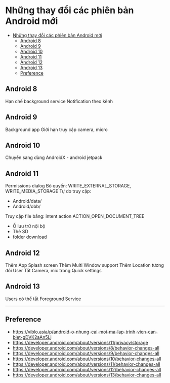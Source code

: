 # Những thay đổi các phiên bản Android mới

- [Những thay đổi các phiên bản Android mới](#những-thay-đổi-các-phiên-bản-android-mới)
  - [Android 8](#android-8)
  - [Android 9](#android-9)
  - [Android 10](#android-10)
  - [Android 11](#android-11)
  - [Android 12](#android-12)
  - [Android 13](#android-13)
  - [Preference](#preference)


## Android 8

Hạn chế background service
Notification theo kênh

## Android 9

Background app Giới hạn truy cập camera, micro

## Android 10

Chuyển sang dùng AndroidX - android jetpack

## Android 11

Permissions dialog
Bỏ quyền: WRITE_EXTERNAL_STORAGE, WRITE_MEDIA_STORAGE
Tự do truy cập:
- Android/data/
- Android/obb/

Truy cập file bằng: intent action ACTION_OPEN_DOCUMENT_TREE
- Ổ lưu trữ nội bộ
- Thẻ SD
- folder download

## Android 12

Thêm App Splash screen
Thêm Multi Window support 
Thêm Location tương đối
User Tắt Camera, mic trong Quick settings

## Android 13

Users có thể tắt Foreground Service

---

## Preference

- https://viblo.asia/p/android-o-nhung-cai-moi-ma-lap-trinh-vien-can-biet-gDVK2aAn5Lj
- https://developer.android.com/about/versions/11/privacy/storage
- https://developer.android.com/about/versions/8/behavior-changes-all
- https://developer.android.com/about/versions/9/behavior-changes-all
- https://developer.android.com/about/versions/10/behavior-changes-all
- https://developer.android.com/about/versions/11/behavior-changes-all
- https://developer.android.com/about/versions/12/behavior-changes-all
- https://developer.android.com/about/versions/13/behavior-changes-all